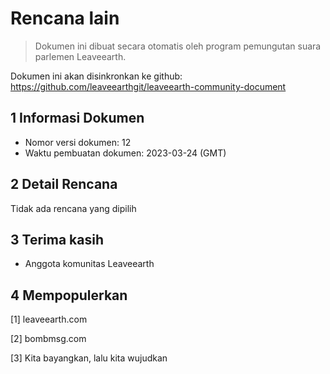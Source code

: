 # Rencana lain

>Dokumen ini dibuat secara otomatis oleh program pemungutan suara parlemen Leaveearth.

Dokumen ini akan disinkronkan ke github: https://github.com/leaveearthgit/leaveearth-community-document

## 1 Informasi Dokumen

- Nomor versi dokumen: 12
- Waktu pembuatan dokumen: 2023-03-24 (GMT)

## 2 Detail Rencana

Tidak ada rencana yang dipilih

## 3 Terima kasih
* Anggota komunitas Leaveearth

## 4 Mempopulerkan
[1] leaveearth.com

[2] bombmsg.com

[3] Kita bayangkan, lalu kita wujudkan